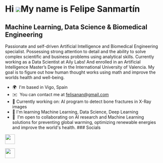 Hi ![](https://user-images.githubusercontent.com/18350557/176309783-0785949b-9127-417c-8b55-ab5a4333674e.gif)My name is Felipe Sanmartín
========================================================================================================================================

Machine Learning, Data Science & Biomedical Engineering
----------------------------------------------------

Passionate and self-driven Artificial Intelligence and Biomedical Engineering specialist. Possessing strong attention to detail and the ability to solve complex scientific and business problems using analytical skills. Currently working as a Data Scientist at Aily Labs! And enrolled in an Artificial Intelligence Master’s Degree in the International University of Valencia. My goal is to figure out how human thought works using math and improve the worlds health and well-being.

*   🌍  I'm based in Vigo, Spain
*   ✉️  You can contact me at [felisanan@gmail.com](mailto:felisanan@gmail.com)
*   🚀  Currently working on: AI program to detect bone fractures in X-Ray images
*   🧠  I'm learning Machine Learning, Data Science, Deep Learning
*   🤝  I'm open to collaborating on AI research and Machine Learning solutions for preventing global warming, optimizing renewable energies and improve the world's health.
                  ### Socials
                  
                  
<p align="left">
                          
<a href="https://www.github.com/https://github.com/felisanmartin/felisanmartin" target="_blank" rel="noreferrer"><img src="https://raw.githubusercontent.com/danielcranney/readme-generator/main/public/icons/socials/github.svg" width="32" height="32" /></a>
                          
<a href="https://www.linkedin.com/in/https://www.linkedin.com/in/felipesanmartinanido/?locale=en_US" target="_blank" rel="noreferrer"><img src="https://raw.githubusercontent.com/danielcranney/readme-generator/main/public/icons/socials/linkedin.svg" width="32" height="32" /></a></p>
